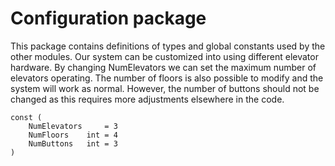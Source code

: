 # Configuration package

This package contains definitions of types and global constants used by the other modules. 
Our system can be customized into using different elevator hardware. By changing NumElevators we can set the maximum number of elevators operating. The number of floors is also possible to modify and the system will work as normal. However, the number of buttons should not be changed as this requires more adjustments elsewhere in the code. 
```
const (
	NumElevators     = 3
	NumFloors    int = 4
	NumButtons   int = 3
)
```

